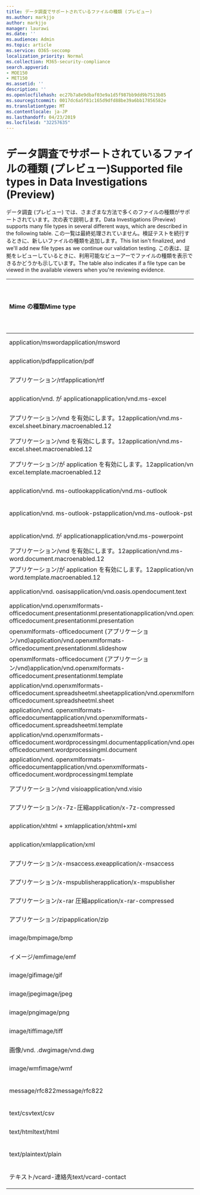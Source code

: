 ```yaml
---
title: データ調査でサポートされているファイルの種類 (プレビュー)
ms.author: markjjo
author: markjjo
manager: laurawi
ms.date: ''
ms.audience: Admin
ms.topic: article
ms.service: O365-seccomp
localization_priority: Normal
ms.collection: M365-security-compliance
search.appverid:
- MOE150
- MET150
ms.assetid: ''
description: ''
ms.openlocfilehash: ec27b7a8e9dbaf03e9a1d5f987bb9dd9b7513b85
ms.sourcegitcommit: 0017dc6a5f81c165d9dfd88be39a6bb17856582e
ms.translationtype: MT
ms.contentlocale: ja-JP
ms.lasthandoff: 04/23/2019
ms.locfileid: "32257635"
---
```

# <a name="supported-file-types-in-data-investigations-preview"></a><span data-ttu-id="67e95-102">データ調査でサポートされているファイルの種類 (プレビュー)</span><span class="sxs-lookup"><span data-stu-id="67e95-102">Supported file types in Data Investigations (Preview)</span></span>

<span data-ttu-id="67e95-103">データ調査 (プレビュー) では、さまざまな方法で多くのファイルの種類がサポートされています。次の表で説明します。</span><span class="sxs-lookup"><span data-stu-id="67e95-103">Data Investigations (Preview) supports many file types in several different ways, which are described in the following table.</span></span> <span data-ttu-id="67e95-104">この一覧は最終処理されていません。検証テストを続行するときに、新しいファイルの種類を追加します。</span><span class="sxs-lookup"><span data-stu-id="67e95-104">This list isn't finalized, and we'll add new file types as we continue our validation testing.</span></span> <span data-ttu-id="67e95-105">この表は、証拠をレビューしているときに、利用可能なビューアーでファイルの種類を表示できるかどうかも示しています。</span><span class="sxs-lookup"><span data-stu-id="67e95-105">The table also indicates if a file type can be viewed in the available viewers when you're reviewing evidence.</span></span>

| <span data-ttu-id="67e95-106">Mime の種類</span><span class="sxs-lookup"><span data-stu-id="67e95-106">Mime type</span></span> | <span data-ttu-id="67e95-107">File クラス</span><span class="sxs-lookup"><span data-stu-id="67e95-107">File class</span></span> | <span data-ttu-id="67e95-108">ネイティブビューアー</span><span class="sxs-lookup"><span data-stu-id="67e95-108">Native viewer</span></span> | <span data-ttu-id="67e95-109">テキストビューアー</span><span class="sxs-lookup"><span data-stu-id="67e95-109">Text viewer</span></span> | <span data-ttu-id="67e95-110">ビューアーに注釈を付ける</span><span class="sxs-lookup"><span data-stu-id="67e95-110">Annotate viewer</span></span> | <span data-ttu-id="67e95-111">コンテナーの抽出</span><span class="sxs-lookup"><span data-stu-id="67e95-111">Container extraction</span></span> | <span data-ttu-id="67e95-112">拡張機能</span><span class="sxs-lookup"><span data-stu-id="67e95-112">Extensions</span></span> |
| :- | :- | :- | :- | :- | :- | :- |
| <span data-ttu-id="67e95-113">application/msword</span><span class="sxs-lookup"><span data-stu-id="67e95-113">application/msword</span></span> | <span data-ttu-id="67e95-114">Document</span><span class="sxs-lookup"><span data-stu-id="67e95-114">Document</span></span> | <span data-ttu-id="67e95-115">はい</span><span class="sxs-lookup"><span data-stu-id="67e95-115">Yes</span></span> | <span data-ttu-id="67e95-116">はい</span><span class="sxs-lookup"><span data-stu-id="67e95-116">Yes</span></span> | <span data-ttu-id="67e95-117">はい</span><span class="sxs-lookup"><span data-stu-id="67e95-117">Yes</span></span> | <span data-ttu-id="67e95-118">いいえ</span><span class="sxs-lookup"><span data-stu-id="67e95-118">No</span></span> | <span data-ttu-id="67e95-119">.doc、.dat</span><span class="sxs-lookup"><span data-stu-id="67e95-119">.doc; .dat</span></span> |
| <span data-ttu-id="67e95-120">application/pdf</span><span class="sxs-lookup"><span data-stu-id="67e95-120">application/pdf</span></span> | <span data-ttu-id="67e95-121">Document</span><span class="sxs-lookup"><span data-stu-id="67e95-121">Document</span></span> | <span data-ttu-id="67e95-122">はい</span><span class="sxs-lookup"><span data-stu-id="67e95-122">Yes</span></span> | <span data-ttu-id="67e95-123">はい</span><span class="sxs-lookup"><span data-stu-id="67e95-123">Yes</span></span> | <span data-ttu-id="67e95-124">はい</span><span class="sxs-lookup"><span data-stu-id="67e95-124">Yes</span></span> | <span data-ttu-id="67e95-125">いいえ</span><span class="sxs-lookup"><span data-stu-id="67e95-125">No</span></span> | <span data-ttu-id="67e95-126">.pdf</span><span class="sxs-lookup"><span data-stu-id="67e95-126">.pdf</span></span> |
| <span data-ttu-id="67e95-127">アプリケーション/rtf</span><span class="sxs-lookup"><span data-stu-id="67e95-127">application/rtf</span></span> | <span data-ttu-id="67e95-128">Document</span><span class="sxs-lookup"><span data-stu-id="67e95-128">Document</span></span> | <span data-ttu-id="67e95-129">はい</span><span class="sxs-lookup"><span data-stu-id="67e95-129">Yes</span></span> | <span data-ttu-id="67e95-130">はい</span><span class="sxs-lookup"><span data-stu-id="67e95-130">Yes</span></span> | <span data-ttu-id="67e95-131">はい</span><span class="sxs-lookup"><span data-stu-id="67e95-131">Yes</span></span> | <span data-ttu-id="67e95-132">いいえ</span><span class="sxs-lookup"><span data-stu-id="67e95-132">No</span></span> | <span data-ttu-id="67e95-133">.rtf;。.doc</span><span class="sxs-lookup"><span data-stu-id="67e95-133">.rtf;.doc</span></span> |
| <span data-ttu-id="67e95-134">application/vnd. が application</span><span class="sxs-lookup"><span data-stu-id="67e95-134">application/vnd.ms-excel</span></span> | <span data-ttu-id="67e95-135">Document</span><span class="sxs-lookup"><span data-stu-id="67e95-135">Document</span></span> | <span data-ttu-id="67e95-136">はい</span><span class="sxs-lookup"><span data-stu-id="67e95-136">Yes</span></span> | <span data-ttu-id="67e95-137">はい</span><span class="sxs-lookup"><span data-stu-id="67e95-137">Yes</span></span> | <span data-ttu-id="67e95-138">はい</span><span class="sxs-lookup"><span data-stu-id="67e95-138">Yes</span></span> | <span data-ttu-id="67e95-139">いいえ</span><span class="sxs-lookup"><span data-stu-id="67e95-139">No</span></span> | <span data-ttu-id="67e95-140">.xls、.dat</span><span class="sxs-lookup"><span data-stu-id="67e95-140">.xls; .dat</span></span> |
| <span data-ttu-id="67e95-141">アプリケーション/vnd を有効にします。12</span><span class="sxs-lookup"><span data-stu-id="67e95-141">application/vnd.ms-excel.sheet.binary.macroenabled.12</span></span> | <span data-ttu-id="67e95-142">生産性/オープンドキュメント形式</span><span class="sxs-lookup"><span data-stu-id="67e95-142">Productivity / Open Document Format</span></span> | <span data-ttu-id="67e95-143">はい</span><span class="sxs-lookup"><span data-stu-id="67e95-143">Yes</span></span> | <span data-ttu-id="67e95-144">はい</span><span class="sxs-lookup"><span data-stu-id="67e95-144">Yes</span></span> | <span data-ttu-id="67e95-145">いいえ</span><span class="sxs-lookup"><span data-stu-id="67e95-145">No</span></span> | <span data-ttu-id="67e95-146">いいえ</span><span class="sxs-lookup"><span data-stu-id="67e95-146">No</span></span> | <span data-ttu-id="67e95-147">.xlsb</span><span class="sxs-lookup"><span data-stu-id="67e95-147">.xlsb</span></span> |
| <span data-ttu-id="67e95-148">アプリケーション/vnd を有効にします。12</span><span class="sxs-lookup"><span data-stu-id="67e95-148">application/vnd.ms-excel.sheet.macroenabled.12</span></span> | <span data-ttu-id="67e95-149">Document</span><span class="sxs-lookup"><span data-stu-id="67e95-149">Document</span></span> | <span data-ttu-id="67e95-150">はい</span><span class="sxs-lookup"><span data-stu-id="67e95-150">Yes</span></span> | <span data-ttu-id="67e95-151">はい</span><span class="sxs-lookup"><span data-stu-id="67e95-151">Yes</span></span> | <span data-ttu-id="67e95-152">はい</span><span class="sxs-lookup"><span data-stu-id="67e95-152">Yes</span></span> | <span data-ttu-id="67e95-153">いいえ</span><span class="sxs-lookup"><span data-stu-id="67e95-153">No</span></span> | <span data-ttu-id="67e95-154">.xlsm</span><span class="sxs-lookup"><span data-stu-id="67e95-154">.xlsm</span></span> |
| <span data-ttu-id="67e95-155">アプリケーション/が application を有効にします。12</span><span class="sxs-lookup"><span data-stu-id="67e95-155">application/vnd.ms-excel.template.macroenabled.12</span></span> | <span data-ttu-id="67e95-156">生産性/オープンドキュメント形式</span><span class="sxs-lookup"><span data-stu-id="67e95-156">Productivity / Open Document Format</span></span> | <span data-ttu-id="67e95-157">いいえ</span><span class="sxs-lookup"><span data-stu-id="67e95-157">No</span></span> | <span data-ttu-id="67e95-158">はい</span><span class="sxs-lookup"><span data-stu-id="67e95-158">Yes</span></span> | <span data-ttu-id="67e95-159">いいえ</span><span class="sxs-lookup"><span data-stu-id="67e95-159">No</span></span> | <span data-ttu-id="67e95-160">いいえ</span><span class="sxs-lookup"><span data-stu-id="67e95-160">No</span></span> | <span data-ttu-id="67e95-161">。 xltm</span><span class="sxs-lookup"><span data-stu-id="67e95-161">.xltm</span></span> |
| <span data-ttu-id="67e95-162">application/vnd. ms-outlook</span><span class="sxs-lookup"><span data-stu-id="67e95-162">application/vnd.ms-outlook</span></span> | <span data-ttu-id="67e95-163">生産性</span><span class="sxs-lookup"><span data-stu-id="67e95-163">Productivity</span></span> | <span data-ttu-id="67e95-164">いいえ</span><span class="sxs-lookup"><span data-stu-id="67e95-164">No</span></span> | <span data-ttu-id="67e95-165">いいえ</span><span class="sxs-lookup"><span data-stu-id="67e95-165">No</span></span> | <span data-ttu-id="67e95-166">いいえ</span><span class="sxs-lookup"><span data-stu-id="67e95-166">No</span></span> | <span data-ttu-id="67e95-167">いいえ</span><span class="sxs-lookup"><span data-stu-id="67e95-167">No</span></span> | <span data-ttu-id="67e95-168">.msg</span><span class="sxs-lookup"><span data-stu-id="67e95-168">.msg</span></span> |
| <span data-ttu-id="67e95-169">application/vnd. ms-outlook-pst</span><span class="sxs-lookup"><span data-stu-id="67e95-169">application/vnd.ms-outlook-pst</span></span> | <span data-ttu-id="67e95-170">生産性/コラボレーション</span><span class="sxs-lookup"><span data-stu-id="67e95-170">Productivity / Collaboration</span></span> | <span data-ttu-id="67e95-171">いいえ</span><span class="sxs-lookup"><span data-stu-id="67e95-171">No</span></span> | <span data-ttu-id="67e95-172">いいえ</span><span class="sxs-lookup"><span data-stu-id="67e95-172">No</span></span> | <span data-ttu-id="67e95-173">いいえ</span><span class="sxs-lookup"><span data-stu-id="67e95-173">No</span></span> | <span data-ttu-id="67e95-174">はい</span><span class="sxs-lookup"><span data-stu-id="67e95-174">Yes</span></span> | <span data-ttu-id="67e95-175">.pst</span><span class="sxs-lookup"><span data-stu-id="67e95-175">.pst</span></span> |
| <span data-ttu-id="67e95-176">application/vnd. が application</span><span class="sxs-lookup"><span data-stu-id="67e95-176">application/vnd.ms-powerpoint</span></span> | <span data-ttu-id="67e95-177">Document</span><span class="sxs-lookup"><span data-stu-id="67e95-177">Document</span></span> | <span data-ttu-id="67e95-178">はい</span><span class="sxs-lookup"><span data-stu-id="67e95-178">Yes</span></span> | <span data-ttu-id="67e95-179">はい</span><span class="sxs-lookup"><span data-stu-id="67e95-179">Yes</span></span> | <span data-ttu-id="67e95-180">はい</span><span class="sxs-lookup"><span data-stu-id="67e95-180">Yes</span></span> | <span data-ttu-id="67e95-181">いいえ</span><span class="sxs-lookup"><span data-stu-id="67e95-181">No</span></span> | <span data-ttu-id="67e95-182">.ppt; .pps;。なべ</span><span class="sxs-lookup"><span data-stu-id="67e95-182">.ppt; .pps;.pot</span></span> |
| <span data-ttu-id="67e95-183">アプリケーション/vnd を有効にします。12</span><span class="sxs-lookup"><span data-stu-id="67e95-183">application/vnd.ms-word.document.macroenabled.12</span></span> | <span data-ttu-id="67e95-184">Document</span><span class="sxs-lookup"><span data-stu-id="67e95-184">Document</span></span> | <span data-ttu-id="67e95-185">はい</span><span class="sxs-lookup"><span data-stu-id="67e95-185">Yes</span></span> | <span data-ttu-id="67e95-186">はい</span><span class="sxs-lookup"><span data-stu-id="67e95-186">Yes</span></span> | <span data-ttu-id="67e95-187">はい</span><span class="sxs-lookup"><span data-stu-id="67e95-187">Yes</span></span> | <span data-ttu-id="67e95-188">いいえ</span><span class="sxs-lookup"><span data-stu-id="67e95-188">No</span></span> | <span data-ttu-id="67e95-189">.docm</span><span class="sxs-lookup"><span data-stu-id="67e95-189">.docm</span></span> |
| <span data-ttu-id="67e95-190">アプリケーション/が application を有効にします。12</span><span class="sxs-lookup"><span data-stu-id="67e95-190">application/vnd.ms-word.template.macroenabled.12</span></span> | <span data-ttu-id="67e95-191">Document</span><span class="sxs-lookup"><span data-stu-id="67e95-191">Document</span></span> | <span data-ttu-id="67e95-192">はい</span><span class="sxs-lookup"><span data-stu-id="67e95-192">Yes</span></span> | <span data-ttu-id="67e95-193">はい</span><span class="sxs-lookup"><span data-stu-id="67e95-193">Yes</span></span> | <span data-ttu-id="67e95-194">はい</span><span class="sxs-lookup"><span data-stu-id="67e95-194">Yes</span></span> | <span data-ttu-id="67e95-195">いいえ</span><span class="sxs-lookup"><span data-stu-id="67e95-195">No</span></span> | <span data-ttu-id="67e95-196">normal.dotm</span><span class="sxs-lookup"><span data-stu-id="67e95-196">.dotm</span></span> |
| <span data-ttu-id="67e95-197">application/vnd. oasis</span><span class="sxs-lookup"><span data-stu-id="67e95-197">application/vnd.oasis.opendocument.text</span></span> | <span data-ttu-id="67e95-198">Document</span><span class="sxs-lookup"><span data-stu-id="67e95-198">Document</span></span> | <span data-ttu-id="67e95-199">はい</span><span class="sxs-lookup"><span data-stu-id="67e95-199">Yes</span></span> | <span data-ttu-id="67e95-200">はい</span><span class="sxs-lookup"><span data-stu-id="67e95-200">Yes</span></span> | <span data-ttu-id="67e95-201">はい</span><span class="sxs-lookup"><span data-stu-id="67e95-201">Yes</span></span> | <span data-ttu-id="67e95-202">いいえ</span><span class="sxs-lookup"><span data-stu-id="67e95-202">No</span></span> | <span data-ttu-id="67e95-203">odt</span><span class="sxs-lookup"><span data-stu-id="67e95-203">.odt;</span></span>  |
| <span data-ttu-id="67e95-204">application/vnd.openxmlformats-officedocument.presentationml.presentation</span><span class="sxs-lookup"><span data-stu-id="67e95-204">application/vnd.openxmlformats-officedocument.presentationml.presentation</span></span> | <span data-ttu-id="67e95-205">Document</span><span class="sxs-lookup"><span data-stu-id="67e95-205">Document</span></span> | <span data-ttu-id="67e95-206">はい</span><span class="sxs-lookup"><span data-stu-id="67e95-206">Yes</span></span> | <span data-ttu-id="67e95-207">はい</span><span class="sxs-lookup"><span data-stu-id="67e95-207">Yes</span></span> | <span data-ttu-id="67e95-208">はい</span><span class="sxs-lookup"><span data-stu-id="67e95-208">Yes</span></span> | <span data-ttu-id="67e95-209">いいえ</span><span class="sxs-lookup"><span data-stu-id="67e95-209">No</span></span> | <span data-ttu-id="67e95-210">.pptx</span><span class="sxs-lookup"><span data-stu-id="67e95-210">.pptx</span></span> |
| <span data-ttu-id="67e95-211">openxmlformats-officedocument (アプリケーション/vnd)</span><span class="sxs-lookup"><span data-stu-id="67e95-211">application/vnd.openxmlformats-officedocument.presentationml.slideshow</span></span> | <span data-ttu-id="67e95-212">生産性/オープンドキュメント形式</span><span class="sxs-lookup"><span data-stu-id="67e95-212">Productivity / Open Document Format</span></span> | <span data-ttu-id="67e95-213">はい</span><span class="sxs-lookup"><span data-stu-id="67e95-213">Yes</span></span> | <span data-ttu-id="67e95-214">はい</span><span class="sxs-lookup"><span data-stu-id="67e95-214">Yes</span></span> | <span data-ttu-id="67e95-215">はい</span><span class="sxs-lookup"><span data-stu-id="67e95-215">Yes</span></span> | <span data-ttu-id="67e95-216">いいえ</span><span class="sxs-lookup"><span data-stu-id="67e95-216">No</span></span> | <span data-ttu-id="67e95-217">. ppsx</span><span class="sxs-lookup"><span data-stu-id="67e95-217">.ppsx</span></span> |
| <span data-ttu-id="67e95-218">openxmlformats-officedocument (アプリケーション/vnd)</span><span class="sxs-lookup"><span data-stu-id="67e95-218">application/vnd.openxmlformats-officedocument.presentationml.template</span></span> | <span data-ttu-id="67e95-219">Document</span><span class="sxs-lookup"><span data-stu-id="67e95-219">Document</span></span> | <span data-ttu-id="67e95-220">はい</span><span class="sxs-lookup"><span data-stu-id="67e95-220">Yes</span></span> | <span data-ttu-id="67e95-221">はい</span><span class="sxs-lookup"><span data-stu-id="67e95-221">Yes</span></span> | <span data-ttu-id="67e95-222">はい</span><span class="sxs-lookup"><span data-stu-id="67e95-222">Yes</span></span> | <span data-ttu-id="67e95-223">いいえ</span><span class="sxs-lookup"><span data-stu-id="67e95-223">No</span></span> | <span data-ttu-id="67e95-224">. potx</span><span class="sxs-lookup"><span data-stu-id="67e95-224">.potx</span></span> |
| <span data-ttu-id="67e95-225">application/vnd.openxmlformats-officedocument.spreadsheetml.sheet</span><span class="sxs-lookup"><span data-stu-id="67e95-225">application/vnd.openxmlformats-officedocument.spreadsheetml.sheet</span></span> | <span data-ttu-id="67e95-226">Document</span><span class="sxs-lookup"><span data-stu-id="67e95-226">Document</span></span> | <span data-ttu-id="67e95-227">はい</span><span class="sxs-lookup"><span data-stu-id="67e95-227">Yes</span></span> | <span data-ttu-id="67e95-228">はい</span><span class="sxs-lookup"><span data-stu-id="67e95-228">Yes</span></span> | <span data-ttu-id="67e95-229">はい</span><span class="sxs-lookup"><span data-stu-id="67e95-229">Yes</span></span> | <span data-ttu-id="67e95-230">いいえ</span><span class="sxs-lookup"><span data-stu-id="67e95-230">No</span></span> | <span data-ttu-id="67e95-231">.xlsx</span><span class="sxs-lookup"><span data-stu-id="67e95-231">.xlsx</span></span> |
| <span data-ttu-id="67e95-232">application/vnd. openxmlformats-officedocument</span><span class="sxs-lookup"><span data-stu-id="67e95-232">application/vnd.openxmlformats-officedocument.spreadsheetml.template</span></span> | <span data-ttu-id="67e95-233">Document</span><span class="sxs-lookup"><span data-stu-id="67e95-233">Document</span></span> | <span data-ttu-id="67e95-234">はい</span><span class="sxs-lookup"><span data-stu-id="67e95-234">Yes</span></span> | <span data-ttu-id="67e95-235">はい</span><span class="sxs-lookup"><span data-stu-id="67e95-235">Yes</span></span> | <span data-ttu-id="67e95-236">はい</span><span class="sxs-lookup"><span data-stu-id="67e95-236">Yes</span></span> | <span data-ttu-id="67e95-237">いいえ</span><span class="sxs-lookup"><span data-stu-id="67e95-237">No</span></span> | <span data-ttu-id="67e95-238">。 xltx</span><span class="sxs-lookup"><span data-stu-id="67e95-238">.xltx</span></span> |
| <span data-ttu-id="67e95-239">application/vnd.openxmlformats-officedocument.wordprocessingml.document</span><span class="sxs-lookup"><span data-stu-id="67e95-239">application/vnd.openxmlformats-officedocument.wordprocessingml.document</span></span> | <span data-ttu-id="67e95-240">Document</span><span class="sxs-lookup"><span data-stu-id="67e95-240">Document</span></span> | <span data-ttu-id="67e95-241">はい</span><span class="sxs-lookup"><span data-stu-id="67e95-241">Yes</span></span> | <span data-ttu-id="67e95-242">はい</span><span class="sxs-lookup"><span data-stu-id="67e95-242">Yes</span></span> | <span data-ttu-id="67e95-243">はい</span><span class="sxs-lookup"><span data-stu-id="67e95-243">Yes</span></span> | <span data-ttu-id="67e95-244">いいえ</span><span class="sxs-lookup"><span data-stu-id="67e95-244">No</span></span> | <span data-ttu-id="67e95-245">.docx</span><span class="sxs-lookup"><span data-stu-id="67e95-245">.docx</span></span> |
| <span data-ttu-id="67e95-246">application/vnd. openxmlformats-officedocument</span><span class="sxs-lookup"><span data-stu-id="67e95-246">application/vnd.openxmlformats-officedocument.wordprocessingml.template</span></span> | <span data-ttu-id="67e95-247">Document</span><span class="sxs-lookup"><span data-stu-id="67e95-247">Document</span></span> | <span data-ttu-id="67e95-248">はい</span><span class="sxs-lookup"><span data-stu-id="67e95-248">Yes</span></span> | <span data-ttu-id="67e95-249">はい</span><span class="sxs-lookup"><span data-stu-id="67e95-249">Yes</span></span> | <span data-ttu-id="67e95-250">はい</span><span class="sxs-lookup"><span data-stu-id="67e95-250">Yes</span></span> | <span data-ttu-id="67e95-251">いいえ</span><span class="sxs-lookup"><span data-stu-id="67e95-251">No</span></span> | <span data-ttu-id="67e95-252">.dotx</span><span class="sxs-lookup"><span data-stu-id="67e95-252">.dotx</span></span> |
| <span data-ttu-id="67e95-253">アプリケーション/vnd visio</span><span class="sxs-lookup"><span data-stu-id="67e95-253">application/vnd.visio</span></span> | <span data-ttu-id="67e95-254">Document</span><span class="sxs-lookup"><span data-stu-id="67e95-254">Document</span></span> | <span data-ttu-id="67e95-255">はい</span><span class="sxs-lookup"><span data-stu-id="67e95-255">Yes</span></span> | <span data-ttu-id="67e95-256">はい</span><span class="sxs-lookup"><span data-stu-id="67e95-256">Yes</span></span> | <span data-ttu-id="67e95-257">はい</span><span class="sxs-lookup"><span data-stu-id="67e95-257">Yes</span></span> | <span data-ttu-id="67e95-258">いいえ</span><span class="sxs-lookup"><span data-stu-id="67e95-258">No</span></span> | <span data-ttu-id="67e95-259">.vsd</span><span class="sxs-lookup"><span data-stu-id="67e95-259">.vsd</span></span> |
| <span data-ttu-id="67e95-260">アプリケーション/x-7z-圧縮</span><span class="sxs-lookup"><span data-stu-id="67e95-260">application/x-7z-compressed</span></span> | <span data-ttu-id="67e95-261">Archive/Container</span><span class="sxs-lookup"><span data-stu-id="67e95-261">Archive / Container</span></span> | <span data-ttu-id="67e95-262">いいえ</span><span class="sxs-lookup"><span data-stu-id="67e95-262">No</span></span> | <span data-ttu-id="67e95-263">いいえ</span><span class="sxs-lookup"><span data-stu-id="67e95-263">No</span></span> | <span data-ttu-id="67e95-264">いいえ</span><span class="sxs-lookup"><span data-stu-id="67e95-264">No</span></span> | <span data-ttu-id="67e95-265">はい</span><span class="sxs-lookup"><span data-stu-id="67e95-265">Yes</span></span> | <span data-ttu-id="67e95-266">. 7z</span><span class="sxs-lookup"><span data-stu-id="67e95-266">.7z</span></span> |
| <span data-ttu-id="67e95-267">application/xhtml + xml</span><span class="sxs-lookup"><span data-stu-id="67e95-267">application/xhtml+xml</span></span> | <span data-ttu-id="67e95-268">Document</span><span class="sxs-lookup"><span data-stu-id="67e95-268">Document</span></span> | <span data-ttu-id="67e95-269">はい</span><span class="sxs-lookup"><span data-stu-id="67e95-269">Yes</span></span> | <span data-ttu-id="67e95-270">はい</span><span class="sxs-lookup"><span data-stu-id="67e95-270">Yes</span></span> | <span data-ttu-id="67e95-271">はい</span><span class="sxs-lookup"><span data-stu-id="67e95-271">Yes</span></span> | <span data-ttu-id="67e95-272">いいえ</span><span class="sxs-lookup"><span data-stu-id="67e95-272">No</span></span> | <span data-ttu-id="67e95-273">xhtml</span><span class="sxs-lookup"><span data-stu-id="67e95-273">.xhtml</span></span> |
| <span data-ttu-id="67e95-274">application/xml</span><span class="sxs-lookup"><span data-stu-id="67e95-274">application/xml</span></span> | <span data-ttu-id="67e95-275">Document</span><span class="sxs-lookup"><span data-stu-id="67e95-275">Document</span></span> | <span data-ttu-id="67e95-276">はい</span><span class="sxs-lookup"><span data-stu-id="67e95-276">Yes</span></span> | <span data-ttu-id="67e95-277">はい</span><span class="sxs-lookup"><span data-stu-id="67e95-277">Yes</span></span> | <span data-ttu-id="67e95-278">はい</span><span class="sxs-lookup"><span data-stu-id="67e95-278">Yes</span></span> | <span data-ttu-id="67e95-279">いいえ</span><span class="sxs-lookup"><span data-stu-id="67e95-279">No</span></span> | <span data-ttu-id="67e95-280">.xml</span><span class="sxs-lookup"><span data-stu-id="67e95-280">.xml</span></span> |
| <span data-ttu-id="67e95-281">アプリケーション/x-msaccess.exe</span><span class="sxs-lookup"><span data-stu-id="67e95-281">application/x-msaccess</span></span> | <span data-ttu-id="67e95-282">Document</span><span class="sxs-lookup"><span data-stu-id="67e95-282">Document</span></span> | <span data-ttu-id="67e95-283">はい</span><span class="sxs-lookup"><span data-stu-id="67e95-283">Yes</span></span> | <span data-ttu-id="67e95-284">はい</span><span class="sxs-lookup"><span data-stu-id="67e95-284">Yes</span></span> | <span data-ttu-id="67e95-285">はい</span><span class="sxs-lookup"><span data-stu-id="67e95-285">Yes</span></span> | <span data-ttu-id="67e95-286">いいえ</span><span class="sxs-lookup"><span data-stu-id="67e95-286">No</span></span> | <span data-ttu-id="67e95-287">.mdb</span><span class="sxs-lookup"><span data-stu-id="67e95-287">.mdb</span></span> |
| <span data-ttu-id="67e95-288">アプリケーション/x-mspublisher</span><span class="sxs-lookup"><span data-stu-id="67e95-288">application/x-mspublisher</span></span> | <span data-ttu-id="67e95-289">Document</span><span class="sxs-lookup"><span data-stu-id="67e95-289">Document</span></span> | <span data-ttu-id="67e95-290">はい</span><span class="sxs-lookup"><span data-stu-id="67e95-290">Yes</span></span> | <span data-ttu-id="67e95-291">はい</span><span class="sxs-lookup"><span data-stu-id="67e95-291">Yes</span></span> | <span data-ttu-id="67e95-292">はい</span><span class="sxs-lookup"><span data-stu-id="67e95-292">Yes</span></span> | <span data-ttu-id="67e95-293">いいえ</span><span class="sxs-lookup"><span data-stu-id="67e95-293">No</span></span> | <span data-ttu-id="67e95-294">.pub</span><span class="sxs-lookup"><span data-stu-id="67e95-294">.pub</span></span> |
| <span data-ttu-id="67e95-295">アプリケーション/x-rar 圧縮</span><span class="sxs-lookup"><span data-stu-id="67e95-295">application/x-rar-compressed</span></span> | <span data-ttu-id="67e95-296">Archive/Container</span><span class="sxs-lookup"><span data-stu-id="67e95-296">Archive / Container</span></span> | <span data-ttu-id="67e95-297">いいえ</span><span class="sxs-lookup"><span data-stu-id="67e95-297">No</span></span> | <span data-ttu-id="67e95-298">いいえ</span><span class="sxs-lookup"><span data-stu-id="67e95-298">No</span></span> | <span data-ttu-id="67e95-299">いいえ</span><span class="sxs-lookup"><span data-stu-id="67e95-299">No</span></span> | <span data-ttu-id="67e95-300">はい</span><span class="sxs-lookup"><span data-stu-id="67e95-300">Yes</span></span> | <span data-ttu-id="67e95-301">rar</span><span class="sxs-lookup"><span data-stu-id="67e95-301">.rar</span></span> |
| <span data-ttu-id="67e95-302">アプリケーション/zip</span><span class="sxs-lookup"><span data-stu-id="67e95-302">application/zip</span></span> | <span data-ttu-id="67e95-303">Archive/Container</span><span class="sxs-lookup"><span data-stu-id="67e95-303">Archive / Container</span></span> | <span data-ttu-id="67e95-304">いいえ</span><span class="sxs-lookup"><span data-stu-id="67e95-304">No</span></span> | <span data-ttu-id="67e95-305">いいえ</span><span class="sxs-lookup"><span data-stu-id="67e95-305">No</span></span> | <span data-ttu-id="67e95-306">いいえ</span><span class="sxs-lookup"><span data-stu-id="67e95-306">No</span></span> | <span data-ttu-id="67e95-307">はい</span><span class="sxs-lookup"><span data-stu-id="67e95-307">Yes</span></span> | <span data-ttu-id="67e95-308">.zip</span><span class="sxs-lookup"><span data-stu-id="67e95-308">.zip</span></span> |
| <span data-ttu-id="67e95-309">image/bmp</span><span class="sxs-lookup"><span data-stu-id="67e95-309">image/bmp</span></span> | <span data-ttu-id="67e95-310">イメージ</span><span class="sxs-lookup"><span data-stu-id="67e95-310">Image</span></span> | <span data-ttu-id="67e95-311">はい</span><span class="sxs-lookup"><span data-stu-id="67e95-311">Yes</span></span> | <span data-ttu-id="67e95-312">はい</span><span class="sxs-lookup"><span data-stu-id="67e95-312">Yes</span></span> | <span data-ttu-id="67e95-313">はい</span><span class="sxs-lookup"><span data-stu-id="67e95-313">Yes</span></span> | <span data-ttu-id="67e95-314">いいえ</span><span class="sxs-lookup"><span data-stu-id="67e95-314">No</span></span> | <span data-ttu-id="67e95-315">.bmp</span><span class="sxs-lookup"><span data-stu-id="67e95-315">.bmp</span></span> |
| <span data-ttu-id="67e95-316">イメージ/emf</span><span class="sxs-lookup"><span data-stu-id="67e95-316">image/emf</span></span> | <span data-ttu-id="67e95-317">イメージ</span><span class="sxs-lookup"><span data-stu-id="67e95-317">Image</span></span> | <span data-ttu-id="67e95-318">はい</span><span class="sxs-lookup"><span data-stu-id="67e95-318">Yes</span></span> | <span data-ttu-id="67e95-319">はい</span><span class="sxs-lookup"><span data-stu-id="67e95-319">Yes</span></span> | <span data-ttu-id="67e95-320">はい</span><span class="sxs-lookup"><span data-stu-id="67e95-320">Yes</span></span> | <span data-ttu-id="67e95-321">いいえ</span><span class="sxs-lookup"><span data-stu-id="67e95-321">No</span></span> | <span data-ttu-id="67e95-322">.emf</span><span class="sxs-lookup"><span data-stu-id="67e95-322">.emf</span></span> |
| <span data-ttu-id="67e95-323">image/gif</span><span class="sxs-lookup"><span data-stu-id="67e95-323">image/gif</span></span> | <span data-ttu-id="67e95-324">Document</span><span class="sxs-lookup"><span data-stu-id="67e95-324">Document</span></span> | <span data-ttu-id="67e95-325">はい</span><span class="sxs-lookup"><span data-stu-id="67e95-325">Yes</span></span> | <span data-ttu-id="67e95-326">はい</span><span class="sxs-lookup"><span data-stu-id="67e95-326">Yes</span></span> | <span data-ttu-id="67e95-327">はい</span><span class="sxs-lookup"><span data-stu-id="67e95-327">Yes</span></span> | <span data-ttu-id="67e95-328">いいえ</span><span class="sxs-lookup"><span data-stu-id="67e95-328">No</span></span> | <span data-ttu-id="67e95-329">.gif</span><span class="sxs-lookup"><span data-stu-id="67e95-329">.gif</span></span> |
| <span data-ttu-id="67e95-330">image/jpeg</span><span class="sxs-lookup"><span data-stu-id="67e95-330">image/jpeg</span></span> | <span data-ttu-id="67e95-331">イメージ</span><span class="sxs-lookup"><span data-stu-id="67e95-331">Image</span></span> | <span data-ttu-id="67e95-332">はい</span><span class="sxs-lookup"><span data-stu-id="67e95-332">Yes</span></span> | <span data-ttu-id="67e95-333">はい</span><span class="sxs-lookup"><span data-stu-id="67e95-333">Yes</span></span> | <span data-ttu-id="67e95-334">はい</span><span class="sxs-lookup"><span data-stu-id="67e95-334">Yes</span></span> | <span data-ttu-id="67e95-335">いいえ</span><span class="sxs-lookup"><span data-stu-id="67e95-335">No</span></span> | <span data-ttu-id="67e95-336">.jpg、.jpeg、...jpgt</span><span class="sxs-lookup"><span data-stu-id="67e95-336">.jpg; .jpeg; .dat;.jpgt</span></span> |
| <span data-ttu-id="67e95-337">image/png</span><span class="sxs-lookup"><span data-stu-id="67e95-337">image/png</span></span> | <span data-ttu-id="67e95-338">イメージ</span><span class="sxs-lookup"><span data-stu-id="67e95-338">Image</span></span> | <span data-ttu-id="67e95-339">はい</span><span class="sxs-lookup"><span data-stu-id="67e95-339">Yes</span></span> | <span data-ttu-id="67e95-340">はい</span><span class="sxs-lookup"><span data-stu-id="67e95-340">Yes</span></span> | <span data-ttu-id="67e95-341">はい</span><span class="sxs-lookup"><span data-stu-id="67e95-341">Yes</span></span> | <span data-ttu-id="67e95-342">いいえ</span><span class="sxs-lookup"><span data-stu-id="67e95-342">No</span></span> | <span data-ttu-id="67e95-343">.png</span><span class="sxs-lookup"><span data-stu-id="67e95-343">.png</span></span> |
| <span data-ttu-id="67e95-344">image/tiff</span><span class="sxs-lookup"><span data-stu-id="67e95-344">image/tiff</span></span> | <span data-ttu-id="67e95-345">イメージ</span><span class="sxs-lookup"><span data-stu-id="67e95-345">Image</span></span> | <span data-ttu-id="67e95-346">はい</span><span class="sxs-lookup"><span data-stu-id="67e95-346">Yes</span></span> | <span data-ttu-id="67e95-347">はい</span><span class="sxs-lookup"><span data-stu-id="67e95-347">Yes</span></span> | <span data-ttu-id="67e95-348">はい</span><span class="sxs-lookup"><span data-stu-id="67e95-348">Yes</span></span> | <span data-ttu-id="67e95-349">いいえ</span><span class="sxs-lookup"><span data-stu-id="67e95-349">No</span></span> | <span data-ttu-id="67e95-350">.tif</span><span class="sxs-lookup"><span data-stu-id="67e95-350">.tif</span></span> |
| <span data-ttu-id="67e95-351">画像/vnd. .dwg</span><span class="sxs-lookup"><span data-stu-id="67e95-351">image/vnd.dwg</span></span> | <span data-ttu-id="67e95-352">Document</span><span class="sxs-lookup"><span data-stu-id="67e95-352">Document</span></span> | <span data-ttu-id="67e95-353">はい</span><span class="sxs-lookup"><span data-stu-id="67e95-353">Yes</span></span> | <span data-ttu-id="67e95-354">はい</span><span class="sxs-lookup"><span data-stu-id="67e95-354">Yes</span></span> | <span data-ttu-id="67e95-355">はい</span><span class="sxs-lookup"><span data-stu-id="67e95-355">Yes</span></span> | <span data-ttu-id="67e95-356">いいえ</span><span class="sxs-lookup"><span data-stu-id="67e95-356">No</span></span> | <span data-ttu-id="67e95-357">.dwg;。dxf</span><span class="sxs-lookup"><span data-stu-id="67e95-357">.dwg;.dxf;</span></span> |
| <span data-ttu-id="67e95-358">image/wmf</span><span class="sxs-lookup"><span data-stu-id="67e95-358">image/wmf</span></span> | <span data-ttu-id="67e95-359">Document</span><span class="sxs-lookup"><span data-stu-id="67e95-359">Document</span></span> | <span data-ttu-id="67e95-360">はい</span><span class="sxs-lookup"><span data-stu-id="67e95-360">Yes</span></span> | <span data-ttu-id="67e95-361">はい</span><span class="sxs-lookup"><span data-stu-id="67e95-361">Yes</span></span> | <span data-ttu-id="67e95-362">はい</span><span class="sxs-lookup"><span data-stu-id="67e95-362">Yes</span></span> | <span data-ttu-id="67e95-363">いいえ</span><span class="sxs-lookup"><span data-stu-id="67e95-363">No</span></span> | <span data-ttu-id="67e95-364">.wmf</span><span class="sxs-lookup"><span data-stu-id="67e95-364">.wmf</span></span> |
| <span data-ttu-id="67e95-365">message/rfc822</span><span class="sxs-lookup"><span data-stu-id="67e95-365">message/rfc822</span></span> | <span data-ttu-id="67e95-366">生産性/コラボレーション</span><span class="sxs-lookup"><span data-stu-id="67e95-366">Productivity / Collaboration</span></span> | <span data-ttu-id="67e95-367">いいえ</span><span class="sxs-lookup"><span data-stu-id="67e95-367">No</span></span> | <span data-ttu-id="67e95-368">いいえ</span><span class="sxs-lookup"><span data-stu-id="67e95-368">No</span></span> | <span data-ttu-id="67e95-369">いいえ</span><span class="sxs-lookup"><span data-stu-id="67e95-369">No</span></span> | <span data-ttu-id="67e95-370">いいえ</span><span class="sxs-lookup"><span data-stu-id="67e95-370">No</span></span> | <span data-ttu-id="67e95-371">.eml</span><span class="sxs-lookup"><span data-stu-id="67e95-371">.eml</span></span> |
| <span data-ttu-id="67e95-372">text/csv</span><span class="sxs-lookup"><span data-stu-id="67e95-372">text/csv</span></span> | <span data-ttu-id="67e95-373">Document</span><span class="sxs-lookup"><span data-stu-id="67e95-373">Document</span></span> | <span data-ttu-id="67e95-374">はい</span><span class="sxs-lookup"><span data-stu-id="67e95-374">Yes</span></span> | <span data-ttu-id="67e95-375">はい</span><span class="sxs-lookup"><span data-stu-id="67e95-375">Yes</span></span> | <span data-ttu-id="67e95-376">はい</span><span class="sxs-lookup"><span data-stu-id="67e95-376">Yes</span></span> | <span data-ttu-id="67e95-377">いいえ</span><span class="sxs-lookup"><span data-stu-id="67e95-377">No</span></span> | <span data-ttu-id="67e95-378">.csv</span><span class="sxs-lookup"><span data-stu-id="67e95-378">.csv</span></span> |
| <span data-ttu-id="67e95-379">text/html</span><span class="sxs-lookup"><span data-stu-id="67e95-379">text/html</span></span> | <span data-ttu-id="67e95-380">Document</span><span class="sxs-lookup"><span data-stu-id="67e95-380">Document</span></span> | <span data-ttu-id="67e95-381">はい</span><span class="sxs-lookup"><span data-stu-id="67e95-381">Yes</span></span> | <span data-ttu-id="67e95-382">はい</span><span class="sxs-lookup"><span data-stu-id="67e95-382">Yes</span></span> | <span data-ttu-id="67e95-383">はい</span><span class="sxs-lookup"><span data-stu-id="67e95-383">Yes</span></span> | <span data-ttu-id="67e95-384">いいえ</span><span class="sxs-lookup"><span data-stu-id="67e95-384">No</span></span> | <span data-ttu-id="67e95-385">.html;。shtml.dll; .htm</span><span class="sxs-lookup"><span data-stu-id="67e95-385">.html;.shtml; .htm</span></span> |
| <span data-ttu-id="67e95-386">text/plain</span><span class="sxs-lookup"><span data-stu-id="67e95-386">text/plain</span></span> | <span data-ttu-id="67e95-387">Document</span><span class="sxs-lookup"><span data-stu-id="67e95-387">Document</span></span> | <span data-ttu-id="67e95-388">はい</span><span class="sxs-lookup"><span data-stu-id="67e95-388">Yes</span></span> | <span data-ttu-id="67e95-389">はい</span><span class="sxs-lookup"><span data-stu-id="67e95-389">Yes</span></span> | <span data-ttu-id="67e95-390">はい</span><span class="sxs-lookup"><span data-stu-id="67e95-390">Yes</span></span> | <span data-ttu-id="67e95-391">いいえ</span><span class="sxs-lookup"><span data-stu-id="67e95-391">No</span></span> | <span data-ttu-id="67e95-392">.txt、.css、。con; pl; .csv; .dat</span><span class="sxs-lookup"><span data-stu-id="67e95-392">.txt; .css;.con; .pl; .csv; .dat</span></span> |
| <span data-ttu-id="67e95-393">テキスト/vcard-連絡先</span><span class="sxs-lookup"><span data-stu-id="67e95-393">text/vcard-contact</span></span> | <span data-ttu-id="67e95-394">Document</span><span class="sxs-lookup"><span data-stu-id="67e95-394">Document</span></span> | <span data-ttu-id="67e95-395">はい</span><span class="sxs-lookup"><span data-stu-id="67e95-395">Yes</span></span> | <span data-ttu-id="67e95-396">はい</span><span class="sxs-lookup"><span data-stu-id="67e95-396">Yes</span></span> | <span data-ttu-id="67e95-397">はい</span><span class="sxs-lookup"><span data-stu-id="67e95-397">Yes</span></span> | <span data-ttu-id="67e95-398">いいえ</span><span class="sxs-lookup"><span data-stu-id="67e95-398">No</span></span> | <span data-ttu-id="67e95-399">.vcf</span><span class="sxs-lookup"><span data-stu-id="67e95-399">.vcf</span></span> |
||||||||
